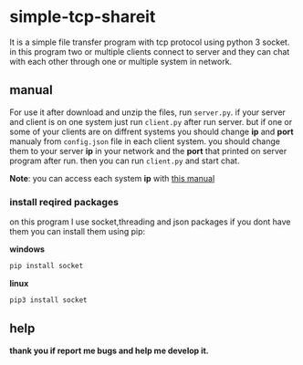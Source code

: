 # simple-tcp-shareit
It is a simple file transfer program with tcp protocol using python 3 socket.
in this program two or multiple clients connect to server and they can chat with each other through one or multiple system in network.

## manual
For use it after download and unzip the files, run `server.py`.
if your server and client is on one system just run `client.py` after run server.
but if one or some of your clients are on diffrent systems you should change **ip** and **port** manualy from `config.json` file in each client system.
you should change them to your server **ip** in your network and the **port** that printed on server program after run.
then you can run `client.py` and start chat.


**Note**: you can access each system **ip** with [this manual](https://www.dnsstuff.com/scan-network-for-device-ip-address)

### install reqired packages
on this program I use socket,threading and json packages if you dont have them you can install them using pip:

**windows**
```bash
pip install socket
```

**linux**
```bash
pip3 install socket
```

## help

**thank you if report me bugs and help me develop it.**

